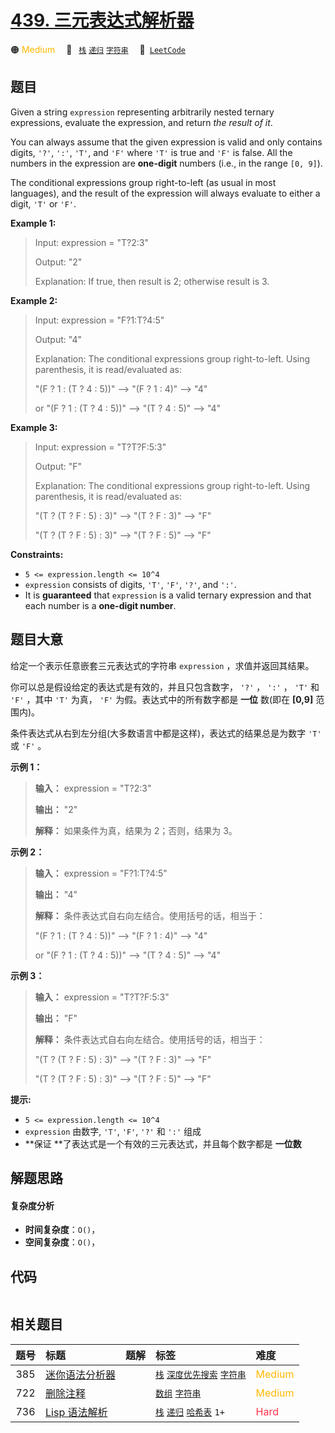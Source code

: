 # [439. 三元表达式解析器](https://leetcode.com/problems/ternary-expression-parser)

🟠 <font color=#ffb800>Medium</font>&emsp; 🔖&ensp; [`栈`](/tag/stack.md) [`递归`](/tag/recursion.md) [`字符串`](/tag/string.md)&emsp; 🔗&ensp;[`LeetCode`](https://leetcode.com/problems/ternary-expression-parser)

## 题目

Given a string `expression` representing arbitrarily nested ternary
expressions, evaluate the expression, and return _the result of it_.

You can always assume that the given expression is valid and only contains
digits, `'?'`, `':'`, `'T'`, and `'F'` where `'T'` is true and `'F'` is false.
All the numbers in the expression are **one-digit** numbers (i.e., in the
range `[0, 9]`).

The conditional expressions group right-to-left (as usual in most languages),
and the result of the expression will always evaluate to either a digit, `'T'`
or `'F'`.



**Example 1:**

> Input: expression = "T?2:3"
> 
> Output: "2"
> 
> Explanation: If true, then result is 2; otherwise result is 3.

**Example 2:**

> Input: expression = "F?1:T?4:5"
> 
> Output: "4"
> 
> Explanation: The conditional expressions group right-to-left. Using parenthesis, it is read/evaluated as:
> 
> "(F ? 1 : (T ? 4 : 5))" --> "(F ? 1 : 4)" --> "4"
> 
> or "(F ? 1 : (T ? 4 : 5))" --> "(T ? 4 : 5)" --> "4"

**Example 3:**

> Input: expression = "T?T?F:5:3"
> 
> Output: "F"
> 
> Explanation: The conditional expressions group right-to-left. Using parenthesis, it is read/evaluated as:
> 
> "(T ? (T ? F : 5) : 3)" --> "(T ? F : 3)" --> "F"
> 
> "(T ? (T ? F : 5) : 3)" --> "(T ? F : 5)" --> "F"

**Constraints:**

  * `5 <= expression.length <= 10^4`
  * `expression` consists of digits, `'T'`, `'F'`, `'?'`, and `':'`.
  * It is **guaranteed** that `expression` is a valid ternary expression and that each number is a **one-digit number**.


## 题目大意

给定一个表示任意嵌套三元表达式的字符串 `expression` ，求值并返回其结果。

你可以总是假设给定的表达式是有效的，并且只包含数字， `'?'` ，  `':'` ，  `'T'` 和 `'F'` ，其中 `'T'` 为真， `'F'`
为假。表达式中的所有数字都是 **一位** 数(即在 **[0,9]** 范围内)。

条件表达式从右到左分组(大多数语言中都是这样)，表达式的结果总是为数字 `'T'` 或 `'F'` 。



**示例 1：**

> 
> 
> 
> 
> 
> **输入：** expression = "T?2:3"
> 
> **输出：** "2"
> 
> **解释：** 如果条件为真，结果为 2；否则，结果为 3。
> 
> 

**示例 2：**

> 
> 
> 
> 
> 
> **输入：** expression = "F?1:T?4:5"
> 
> **输出：** "4"
> 
> **解释：** 条件表达式自右向左结合。使用括号的话，相当于：
> 
>  "(F ? 1 : (T ? 4 : 5))" --> "(F ? 1 : 4)" --> "4"
> 
> or "(F ? 1 : (T ? 4 : 5))" --> "(T ? 4 : 5)" --> "4"
> 
> 

**示例 3：**

> 
> 
> 
> 
> 
> **输入：** expression = "T?T?F:5:3"
> 
> **输出：** "F"
> 
> **解释：** 条件表达式自右向左结合。使用括号的话，相当于：
> 
> "(T ? (T ? F : 5) : 3)" --> "(T ? F : 3)" --> "F"
> 
> "(T ? (T ? F : 5) : 3)" --> "(T ? F : 5)" --> "F"



**提示:**

  * `5 <= expression.length <= 10^4`
  * `expression` 由数字, `'T'`, `'F'`, `'?'` 和 `':'` 组成
  * **保证  **了表达式是一个有效的三元表达式，并且每个数字都是 **一位数**  


## 解题思路

#### 复杂度分析

- **时间复杂度**：`O()`，
- **空间复杂度**：`O()`，

## 代码

```javascript

```

## 相关题目

<!-- prettier-ignore -->
| 题号 | 标题 | 题解 | 标签 | 难度 |
| :------: | :------ | :------: | :------ | :------ |
| 385 | [迷你语法分析器](https://leetcode.com/problems/mini-parser) |  |  [`栈`](/tag/stack.md) [`深度优先搜索`](/tag/depth-first-search.md) [`字符串`](/tag/string.md) | <font color=#ffb800>Medium</font> |
| 722 | [删除注释](https://leetcode.com/problems/remove-comments) |  |  [`数组`](/tag/array.md) [`字符串`](/tag/string.md) | <font color=#ffb800>Medium</font> |
| 736 | [Lisp 语法解析](https://leetcode.com/problems/parse-lisp-expression) |  |  [`栈`](/tag/stack.md) [`递归`](/tag/recursion.md) [`哈希表`](/tag/hash-table.md) `1+` | <font color=#ff334b>Hard</font> |